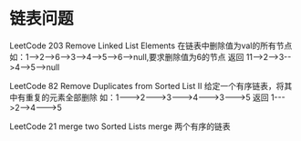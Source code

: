 # 链表问题

LeetCode 203 Remove Linked List Elements
在链表中删除值为val的所有节点
如：1-->2-->6-->3-->4-->5-->6-->null,要求删除值为6的节点
返回 11-->2-->3-->4-->5-->null

LeetCode 82 Remove Duplicates from Sorted List II
给定一个有序链表，将其中有重复的元素全部删除
如：1--->2--->3--->4--->3--->5 返回  1--->2-->4--->5

LeetCode 21 merge two Sorted Lists
merge 两个有序的链表




